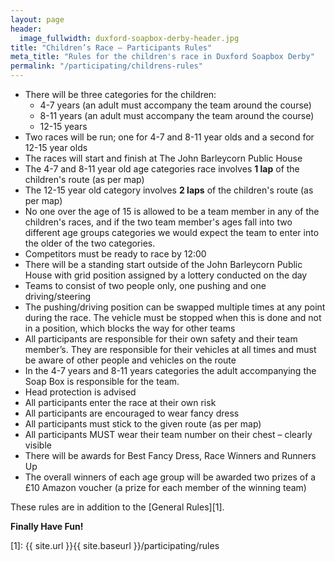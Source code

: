```yaml
---
layout: page
header:
  image_fullwidth: duxford-soapbox-derby-header.jpg
title: "Children’s Race – Participants Rules"
meta_title: "Rules for the children's race in Duxford Soapbox Derby"
permalink: "/participating/childrens-rules"
---
```


* There will be three categories for the children:
  * 4-7 years (an adult must accompany the team around the course)
  * 8-11 years (an adult must accompany the team around the course)
  * 12-15 years
* Two races will be run; one for 4-7 and 8-11 year olds and a second for 12-15 year olds
* The races will start and finish at The John Barleycorn Public House
* The 4-7 and 8-11 year old age categories race involves **1 lap** of the children's route (as per map)
* The 12-15 year old category involves **2 laps** of the children's route (as per map)
* No one over the age of 15 is allowed to be a team member in any of the children's races, and if the two team member's ages fall into two different age groups categories we would expect the team to enter into the older of the two categories. 
* Competitors must be ready to race by 12:00
* There will be a standing start outside of the John Barleycorn Public House with grid position assigned by a lottery conducted on the day
* Teams to consist of two people only, one pushing and one driving/steering
* The pushing/driving position can be swapped multiple times at any point during the race. The vehicle must be stopped when this is done and not in a position, which blocks the way for other teams
* All participants are responsible for their own safety and their team member’s. They are responsible for their vehicles at all times and must be aware of other people and vehicles on the route
* In the 4-7 years and 8-11 years categories the adult accompanying the Soap Box is responsible for the team.
* Head protection is advised
* All participants enter the race at their own risk
* All participants are encouraged to wear fancy dress
* All participants must stick to the given route (as per map)
* All participants MUST wear their team number on their chest – clearly visible
* There will be awards for Best Fancy Dress, Race Winners and Runners Up
* The overall winners of each age group will be awarded two prizes of a £10 Amazon voucher (a prize for each member of the winning team)


These rules are in addition to the [General Rules][1].

**Finally Have Fun!**

[1]: {{ site.url }}{{ site.baseurl }}/participating/rules
